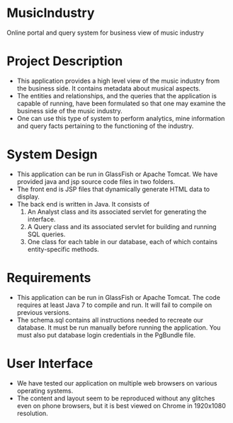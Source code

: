 # MusicIndustry
Online portal and query system for business view of music industry

# Project Description
* This application provides a high level view of the music industry from the business side. It contains metadata about musical aspects.
* The entities and relationships, and the queries that the application is capable of running, have been formulated so that one may examine the business side of the music industry. 
* One can use this type of system to perform analytics, mine information and query facts pertaining to the functioning of the industry.

# System Design
* This application can be run in GlassFish or Apache Tomcat. We have provided java and jsp source code files in two folders.
* The front end is JSP files that dynamically generate HTML data to display. 
* The back end is written in Java. It consists of
  1. An Analyst class and its associated servlet for generating the interface.
  2. A Query class and its associated servlet for building and running SQL queries.
  3. One class for each table in our database, each of which contains entity-specific methods.
  
# Requirements 
* This application can be run in GlassFish or Apache Tomcat. The code requires at least Java 7 to compile and run. It will fail to compile on previous versions.  
* The schema.sql contains all instructions needed to recreate our database. It must be run manually before running the application. You must also put database login credentials in the PgBundle file.

# User Interface
* We have tested our application on multiple web browsers on various operating systems. 
* The content and layout seem to be reproduced without any glitches even on phone browsers, but it is best viewed on Chrome in 1920x1080 resolution.
